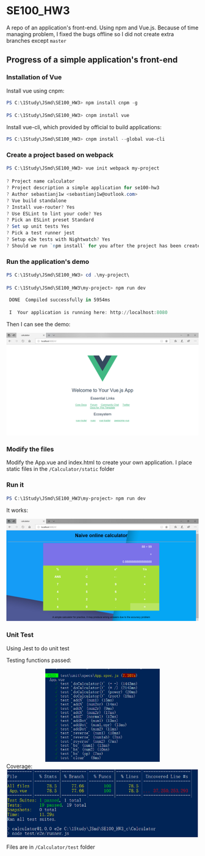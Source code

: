 # SE100_HW3

A repo of an application's front-end. Using npm and Vue.js.
Because of time managing problem, I fixed the bugs offline so I did not create extra branches except `master`

## Progress of a simple application's front-end

### Installation of Vue

Install vue using cnpm:

```powershell
PS C:\1Study\JSmd\SE100_HW3> npm install cnpm -g

PS C:\1Study\JSmd\SE100_HW3> cnpm install vue
```

Install vue-cli, which provided by official to build applications:

```powershell
PS C:\1Study\JSmd\SE100_HW3> cnpm install --global vue-cli
```

### Create a project based on webpack

```powershell
PS C:\1Study\JSmd\SE100_HW3> vue init webpack my-project

? Project name calculator
? Project description a simple application for se100-hw3
? Author sebastianj1w <sebastianj1w@outlook.com>
? Vue build standalone
? Install vue-router? Yes
? Use ESLint to lint your code? Yes
? Pick an ESLint preset Standard
? Set up unit tests Yes
? Pick a test runner jest
? Setup e2e tests with Nightwatch? Yes
? Should we run `npm install` for you after the project has been created? (recommended) npm
```

### Run the application's demo

```powershell
PS C:\1Study\JSmd\SE100_HW3> cd .\my-project\

PS C:\1Study\JSmd\SE100_HW3\my-project> npm run dev
```

```powershell
 DONE  Compiled successfully in 5954ms                                                                                                                             17:13:28

 I  Your application is running here: http://localhost:8080
```

Then I can see the demo:
<div  align="center">
<img src="demo.png" width="900"  />
</div>

### Modify the files

Modify the App.vue and index.html to create your own application.
I place static files in the `/Calculator/static` folder

### Run it

```powershell
PS C:\1Study\JSmd\SE100_HW3\my-project> npm run dev
```

It works:
<div  align="center">
<img src="run.png" width="900"  />
</div>

### Unit Test

Using Jest to do unit test

Testing functions passed:
<div  align="center">
<img src="pass.png" width="300"  />
</div>
Coverage:
<div  align="center">
<img src="coverage.png" width="500"  />
</div>

Files are in `/Calculator/test` folder
